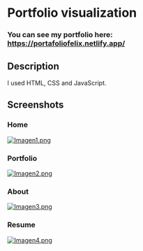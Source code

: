 # Portfolio visualization

### You can see my portfolio here: https://portafoliofelix.netlify.app/

## Description

I used HTML, CSS and JavaScript.

## Screenshots

### Home
[![Imagen1.png](https://i.postimg.cc/1t8vjBCD/Imagen1.png)](https://postimg.cc/bDj0Gxjv)

### Portfolio
[![Imagen2.png](https://i.postimg.cc/BvVgHDSb/Imagen2.png)](https://postimg.cc/p9KztmnM)

### About
[![Imagen3.png](https://i.postimg.cc/HkW4N3jj/Imagen3.png)](https://postimg.cc/hfwdzLLq)

### Resume
[![Imagen4.png](https://i.postimg.cc/8zyBgWr4/Imagen4.png)](https://postimg.cc/nXDQvX29)

